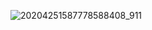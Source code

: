 ![20204251587778588408_911](https://user-images.githubusercontent.com/131169536/232816195-6383f06d-edce-467d-9c2c-51fcec85a281.jpg)

